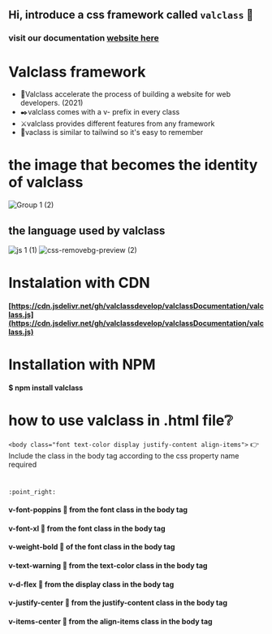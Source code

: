 ## Hi, introduce a css framework called `valclass` :call_me_hand:

### visit our documentation [website here](https://valclassui-v1.vercel.app)

# Valclass framework
- :dash:Valclass accelerate the process of building a website for web developers. (2021)
- :black_nib:valclass comes with a v- prefix in every class
- :crossed_swords:valclass provides different features from any framework
- :magnet:vaclass is similar to tailwind so it's easy to remember

# the image that becomes the identity of valclass
![Group 1 (2)](https://user-images.githubusercontent.com/79193720/124968810-281e1e00-e050-11eb-860c-2e5a29350368.png)

## the language used by valclass
![js 1 (1)](https://user-images.githubusercontent.com/79193720/124968473-cd84c200-e04f-11eb-856d-b26cd2600241.png)   ![css-removebg-preview (2)](https://user-images.githubusercontent.com/79193720/124968482-cf4e8580-e04f-11eb-83e8-d248ec826c94.png)

# Instalation with CDN
#### [https://cdn.jsdelivr.net/gh/valclassdevelop/valclassDocumentation/valclass.js](https://cdn.jsdelivr.net/gh/valclassdevelop/valclassDocumentation/valclass.js)

# Installation with NPM
#### $ npm install valclass

# how to use valclass in .html file:grey_question:
`<body class="font text-color display justify-content align-items">` :point_right: Include the class in the body tag according to the css property name required
#### <h1 class="v-font-poppins v-font-xl v-weight-bold v-text-warning v-d-flex v-justify-center v-items-center"></h1> 
`:point_right:`
#### v-font-poppins :electric_plug: from the font class in the body tag
#### v-font-xl :electric_plug: from the font class in the body tag
#### v-weight-bold :electric_plug: of the font class in the body tag
#### v-text-warning :electric_plug: from the text-color class in the body tag
#### v-d-flex :electric_plug: from the display class in the body tag
#### v-justify-center :electric_plug: from the justify-content class in the body tag
#### v-items-center :electric_plug: from the align-items class in the body tag
